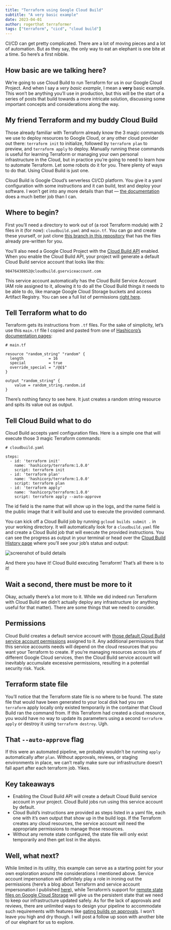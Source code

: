 ```yaml
---
title: "Terraform using Google Cloud Build"
subtitle: "A very basic example"
date: 2023-04-01
author: rogerthat terraformer
tags: ["terraform", "cicd", "cloud build"]
---
```

CI/CD can get pretty complicated. There are a lot of moving pieces and a lot of automation. But as they say, the only way to eat an elephant is one bite at a time. So here’s a first nibble.

## How basic are we talking here?

We’re going to use Cloud Build to run Terraform for us in our Google Cloud Project. And when I say a *very basic example*, I mean a **very** basic example. This won’t be anything you’ll use in production, but this will be the start of a series of posts that build towards a more intricate solution, discussing some important concepts and considerations along the way.

## My friend Terraform and my buddy Cloud Build

Those already familiar with Terraform already know the 3 magic commands we use to deploy resources to Google Cloud, or any other cloud provider out there: `terraform init` to initialize, followed by `terraform plan` to preview, and `terraform apply` to deploy. Manually running these commands is useful for learning Terraform or managing your own personal infrastructure in the Cloud, but in practice you’re going to need to learn how to automate Terraform. Let some robots do it for you. There plenty of ways to do that. Using Cloud Build is just one.

Cloud Build is Google Cloud’s serverless CI/CD platform. You give it a yaml configuration with some instructions and it can build, test and deploy your software. I won’t get into any more details than that — [the documentation](https://cloud.google.com/build/docs) does a much better job than I can.

## Where to begin?

First you’ll need a directory to work out of (a root Terraform module) with 2 files in it (for now): `cloudbuild.yaml` and `main.tf`. You can go and create these yourself, or just clone [this branch in this repository](https://github.com/rogerthatdev/cloud-build-terraform/tree/v1) that has the files already pre-written for you.

You’ll also need a Google Cloud Project with the [Cloud Build API](https://console.cloud.google.com/apis/library/cloudbuild.googleapis.com) enabled. When you enable the Cloud Build API, your project will generate a default Cloud Build service account that looks like this:

`98476438052@cloudbuild.gserviceaccount.com`

This service account automatically has the Cloud Build Service Account IAM role assigned to it, allowing it to do all the Cloud Build things it needs to be able to do, like manage Google Cloud Storage buckets and access Artifact Registry. You can see a full list of permissions [right here](https://cloud.google.com/build/docs/cloud-build-service-account#default_permissions_of_service_account).

## Tell Terraform what to do

Terraform gets its instructions from `.tf` files. For the sake of simplicity, let’s use this `main.tf` file I copied and pasted from one of [Hashicorp’s documentation pages](https://registry.terraform.io/providers/hashicorp/random/latest/docs/resources/string):

```
# main.tf 

resource "random_string" "random" {
  length           = 16
  special          = true
  override_special = "/@£$"
}

output "random_string" {
    value = random_string.random.id
}
```

There’s nothing fancy to see here. It just creates a random string resource and spits its value out as output.

## Tell Cloud Build what to do

Cloud Build accepts yaml configuration files. Here is a simple one that will execute those 3 magic Terraform commands:

```
# cloudbuild.yaml

steps:
  - id: 'terraform init'
    name: 'hashicorp/terraform:1.0.0'
    script: terraform init
  - id: 'terraform plan'
    name: 'hashicorp/terraform:1.0.0'
    script: terraform plan
  - id: 'terraform apply'
    name: 'hashicorp/terraform:1.0.0'
    script: terraform apply --auto-approve
```

The id field is the name that will show up in the logs, and the name field is the public image that it will build and use to execute the provided command.

You can kick off a Cloud Build job by running `gcloud builds submit .` in your working directory. It will automatically look for a `cloudbuild.yaml` file and create a Cloud Build job that will execute the provided instructions. You can see the progress as output in your terminal or head over the [Cloud Build History page](https://console.cloud.google.com/cloud-build/builds) where you’ll see your job’s status and output:

![screenshot of build details](/img/builddetails.png)

And there you have it! Cloud Build executing Terraform! That’s all there is to it!

## Wait a second, there must be more to it

Okay, actually there’s a lot more to it. While we did indeed run Terraform with Cloud Build we didn’t actually deploy any infrastructure (or anything useful for that matter). There are some things that we need to consider.

## Permissions

Cloud Build creates a default service account with [those default Cloud Build service account permissions](https://cloud.google.com/build/docs/cloud-build-service-account#default_permissions_of_service_account) assigned to it. Any additional permissions that this service accounts needs will depend on the cloud resources that you want your Terraform to create. If you’re managing resources across lots of different Google Cloud services, then the Cloud Build service account will inevitably accumulate excessive permissions, resulting in a potential security risk. Yuck.

## Terraform state file

You’ll notice that the Terraform state file is no where to be found. The state file that would have been generated to your local disk had you ran `terraform` apply locally only existed temporarily in the container that Cloud Build ran the command from. If this Terraform had created a cloud resource, you would have no way to update its parameters using a second `terraform apply` or destroy it using `terraform destroy`. Ugh.

## That `--auto-approve` flag

If this were an automated pipeline, we probably wouldn’t be running `apply` automatically after `plan`. Without approvals, reviews, or staging environments in place, we can’t really make sure our infrastructure doesn’t fall apart after each terraform job. Yikes.

## Key takeaways

- Enabling the Cloud Build API will create a default Cloud Build service account in your project. Cloud Build jobs run using this service account by default.
- Cloud Build’s instructions are provided as steps listed in a yaml file, each one with it’s own output that show up in the build logs. If the Terraform creates any cloud resources, the service account will need the appropriate permissions to manage those resources.
- Without any remote state configured, the state file will only exist temporarily and then get lost in the abyss.

## Well, what next?

While limited in its utility, this example can serve as a starting point for your own exploration around the considerations I mentioned above. Service account impersonation will definitely play a role in ironing out the permissions (here’s a blog about Terraform and service account impersonation I published [here](https://cloud.google.com/blog/topics/developers-practitioners/using-google-cloud-service-account-impersonation-your-terraform-code)), while Terraform’s support for [remote state files on Google Cloud Storage](https://developer.hashicorp.com/terraform/language/settings/backends/gcs) will give us the persistent state that we need to keep our infrastructure updated safely. As for the lack of approvals and reviews, there are unlimited ways to design your pipeline to accommodate such requirements with features like [gating builds on approvals](https://cloud.google.com/build/docs/securing-builds/gate-builds-on-approval). I won’t leave you high and dry though. I will post a follow up soon with another bite of our elephant for us to explore.